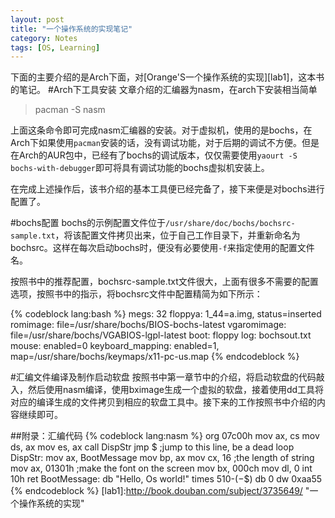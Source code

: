 ```yaml
---
layout: post
title: "一个操作系统的实现笔记"
category: Notes
tags: [OS, Learning]
---
```

下面的主要介绍的是Arch下面，对[Orange'S一个操作系统的实现][lab1]，这本书的笔记。
#Arch下工具安装
文章介绍的汇编器为nasm，在arch下安装相当简单
>pacman -S nasm

<!--more-->
上面这条命令即可完成nasm汇编器的安装。对于虚拟机，使用的是bochs，在Arch下如果使用`pacman`安装的话，没有调试功能，对于后期的调试不方便。但是在Arch的AUR包中，已经有了bochs的调试版本，仅仅需要使用`yaourt -S bochs-with-debugger`即可将具有调试功能的bochs虚拟机安装上。

在完成上述操作后，该书介绍的基本工具便已经完备了，接下来便是对bochs进行配置了。

#bochs配置
bochs的示例配置文件位于`/usr/share/doc/bochs/bochsrc-sample.txt`，将该配置文件拷贝出来，位于自己工作目录下，并重新命名为bochsrc。这样在每次启动bochs时，便没有必要使用`-f`来指定使用的配置文件名。

按照书中的推荐配置，bochsrc-sample.txt文件很大，上面有很多不需要的配置选项，按照书中的指示，将bochsrc文件中配置精简为如下所示：

{% codeblock lang:bash %}
megs:   32
floppya: 1_44=a.img, status=inserted
romimage: file=/usr/share/bochs/BIOS-bochs-latest
vgaromimage: file=/usr/share/bochs/VGABIOS-lgpl-latest
boot: floppy
log: bochsout.txt
mouse: enabled=0
keyboard_mapping: enabled=1, map=/usr/share/bochs/keymaps/x11-pc-us.map
{% endcodeblock %}

#汇编文件编译及制作启动软盘
按照书中第一章节中的介绍，将启动软盘的代码敲入，然后使用nasm编译，使用bximage生成一个虚拟的软盘，接着使用dd工具将对应的编译生成的文件拷贝到相应的软盘工具中。接下来的工作按照书中介绍的内容继续即可。

##附录：汇编代码
{% codeblock lang:nasm %}
    org     07c00h
    mov     ax, cs
    mov     ds, ax
    mov     es, ax
    call    DispStr
    jmp     $       ;jump to this line, be a dead loop
DispStr:
    mov     ax, BootMessage
    mov     bp, ax
    mov     cx, 16      ;the length of string
    mov     ax, 01301h  ;make the font on the screen
    mov     bx, 000ch
    mov     dl, 0
    int     10h
    ret
BootMessage:        db      "Hello, Os world!"
times   510-($-$$)  db  0
dw      0xaa55
{% endcodeblock %}
[lab1]:http://book.douban.com/subject/3735649/ "一个操作系统的实现"
